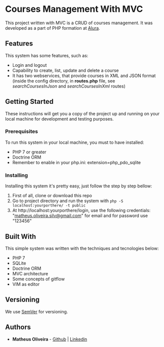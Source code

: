 # Courses Management With MVC

This project written with MVC is a CRUD of courses management. It was developed as a part of PHP formation at [Alura](https://alura.com.br).

## Features

This system has some features, such as:
* Login and logout
* Capability to create, list, update and delete a course
* It has two webservices, that provide courses in XML and JSON format (inside the config directory, in **routes.php** file, see *searchCoursesInJson* and *searchCoursesInXml* routes)

## Getting Started

These instructions will get you a copy of the project up and running on your local machine for development and testing purposes. 

### Prerequisites
To run this system in your local machine, you must to have installed:

* PHP 7 or greater
* Doctrine ORM
* Remember to enable in your php.ini: extension=php\_pdo\_sqlite

### Installing

Installing this system it's pretty easy, just follow the step by step bellow:

1. First of all, clone or download this repo
2. Go to project directory and run the system with ````php -S localhost:yourporthere/ -t public ```` 
3. At http://localhost:yourporthere/login, use the following credentials: "matheus.oliveira.silv@gmail.com" for email and for password use "123456"

## Built With

This simple system was written with the techniques and tecnologies below:

* PHP 7
* SQLite 
* Doctrine ORM
* MVC architecture
* Some concepts of gitflow
* VIM as editor

## Versioning

We use [SemVer](http://semver.org/) for versioning.  

## Authors

* **Matheus Oliveira** - [Github](https://github.com/MatheusOliveiraSilva/) | [Linkedin](https://www.linkedin.com/in/matheusoliveirasilva/)

